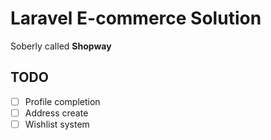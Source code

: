 # Laravel E-commerce Solution
Soberly called **Shopway**    

## TODO
- [ ] Profile completion
- [ ] Address create
- [ ] Wishlist system
